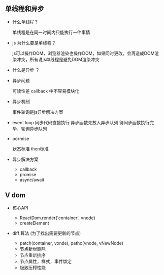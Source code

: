## 单线程和异步
* 什么单线程？

    单线程是在同一时间内只能执行一件事情

* js 为什么要是单线程？

    js可以操作DOM，浏览器渲染也操作DOM，如果同时更改，会再造成DOM渲染冲突，所有说js单线程是避免DOM渲染冲突

* 什么是异步 ？


* 异步问题

    可读性差
    callback 中不容易模块化

* 异步机制

    事件轮询是js异步解决方案

* event loop 
    同步代码直接执行
    异步函数先放入异步队列
    待同步函数执行完毕，轮询异步队列


* pormise

    状态标准
    then标准

* 异步解决方案

    * callback
    * promise
    * async/await



## V dom

* 核心API

    * ReactDom.render('container', vnode)
    * createElement

* diff 算法 (为了找出需要更新的节点)
    * patch(container, vonde), pathc(vnode, vNewNode)
    * 节点新增删除
    * 节点重新排序
    * 节点属性，样式，事件绑定
    * 极致压榨性能